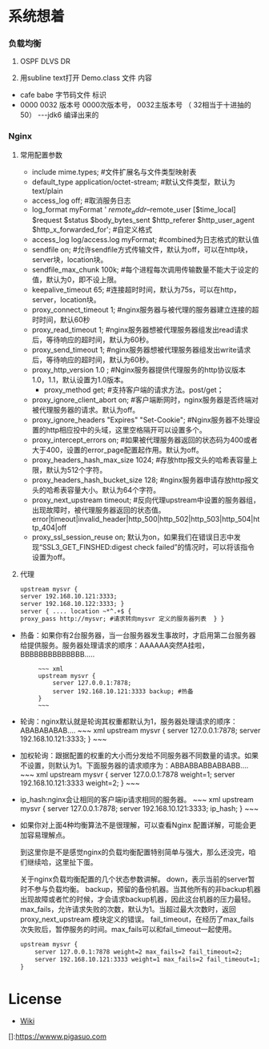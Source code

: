 # 系统想着


    
     
### 负载均衡 

1.    OSPF DLVS DR

 

2. 用subline text打开 Demo.class 文件 内容 

 
  - cafe babe     字节码文件 标识 
  - 0000 0032     版本号 0000次版本号， 0032主版本号 （ 32相当于十进抽的 50）  ---jdk6 编译出来的 


### Nginx  

1.  常用配置参数   
    - include       mime.types;   #文件扩展名与文件类型映射表
    - default_type  application/octet-stream; #默认文件类型，默认为text/plain
    - access_log off; #取消服务日志   
    - log_format myFormat ' $remote_addr–$remote_user [$time_local] $request $status $body_bytes_sent $http_referer $http_user_agent $http_x_forwarded_for'; #自定义格式
    - access_log log/access.log myFormat;  #combined为日志格式的默认值
    - sendfile on;   #允许sendfile方式传输文件，默认为off，可以在http块，server块，location块。
    - sendfile_max_chunk 100k;  #每个进程每次调用传输数量不能大于设定的值，默认为0，即不设上限。
    - keepalive_timeout 65;  #连接超时时间，默认为75s，可以在http，server，location块。
    - proxy_connect_timeout 1;   #nginx服务器与被代理的服务器建立连接的超时时间，默认60秒
    - proxy_read_timeout 1; #nginx服务器想被代理服务器组发出read请求后，等待响应的超时间，默认为60秒。
    - proxy_send_timeout 1; #nginx服务器想被代理服务器组发出write请求后，等待响应的超时间，默认为60秒。
    - proxy_http_version 1.0 ; #Nginx服务器提供代理服务的http协议版本1.0，1.1，默认设置为1.0版本。
      - proxy_method get;    #支持客户端的请求方法。post/get；
    - proxy_ignore_client_abort on;  #客户端断网时，nginx服务器是否终端对被代理服务器的请求。默认为off。
    - proxy_ignore_headers "Expires" "Set-Cookie";  #Nginx服务器不处理设置的http相应投中的头域，这里空格隔开可以设置多个。
    - proxy_intercept_errors on;    #如果被代理服务器返回的状态码为400或者大于400，设置的error_page配置起作用。默认为off。
    - proxy_headers_hash_max_size 1024; #存放http报文头的哈希表容量上限，默认为512个字符。
    - proxy_headers_hash_bucket_size 128; #nginx服务器申请存放http报文头的哈希表容量大小。默认为64个字符。
    - proxy_next_upstream timeout;  #反向代理upstream中设置的服务器组，出现故障时，被代理服务器返回的状态值。error|timeout|invalid_header|http_500|http_502|http_503|http_504|http_404|off
    - proxy_ssl_session_reuse on; 默认为on，如果我们在错误日志中发现“SSL3_GET_FINSHED:digest check failed”的情况时，可以将该指令设置为off。

2. 代理 
    
    ~~~ xml
    upstream mysvr { 
    server 192.168.10.121:3333; 
    server 192.168.10.122:3333; } 
    server { .... location ~*^.+$ { 
    proxy_pass http://mysvr; #请求转向mysvr 定义的服务器列表  } }
    ~~~
    
-  热备：如果你有2台服务器，当一台服务器发生事故时，才启用第二台服务器给提供服务。服务器处理请求的顺序：AAAAAA突然A挂啦，BBBBBBBBBBBBBB.....
    
            ~~~ xml
            upstream mysvr { 
                server 127.0.0.1:7878; 
                server 192.168.10.121:3333 backup; #热备  
            }
            ~~~
    
-  轮询：nginx默认就是轮询其权重都默认为1，服务器处理请求的顺序：ABABABABAB....
        ~~~ xml
            upstream mysvr {
                 server 127.0.0.1:7878; 
                server 192.168.10.121:3333; 
            }
        ~~~
- 加权轮询：跟据配置的权重的大小而分发给不同服务器不同数量的请求。如果不设置，则默认为1。下面服务器的请求顺序为：ABBABBABBABBABB....
        ~~~ xml
        upstream mysvr { 
           server 127.0.0.1:7878 weight=1; 
            server 192.168.10.121:3333 weight=2; 
        }
        ~~~
- ip_hash:nginx会让相同的客户端ip请求相同的服务器。
       ~~~ xml
        upstream mysvr {
          server 127.0.0.1:7878; 
         server 192.168.10.121:3333; ip_hash; 
        }
        ~~~
- 如果你对上面4种均衡算法不是很理解，可以查看Nginx 配置详解，可能会更加容易理解点。

    到这里你是不是感觉nginx的负载均衡配置特别简单与强大，那么还没完，咱们继续哈，这里扯下蛋。

    关于nginx负载均衡配置的几个状态参数讲解。
    down，表示当前的server暂时不参与负载均衡。
    backup，预留的备份机器。当其他所有的非backup机器出现故障或者忙的时候，才会请求backup机器，因此这台机器的压力最轻。
    max_fails，允许请求失败的次数，默认为1。当超过最大次数时，返回proxy_next_upstream 模块定义的错误。
    fail_timeout，在经历了max_fails次失败后，暂停服务的时间。max_fails可以和fail_timeout一起使用。
    ~~~ xml
    upstream mysvr { 
        server 127.0.0.1:7878 weight=2 max_fails=2 fail_timeout=2; 
        server 192.168.10.121:3333 weight=1 max_fails=2 fail_timeout=1; 
    }

   ~~~
 
 

  
  
  




  
  
# License

* [Wiki]()

[]:https://wwww.pigasuo.com





























